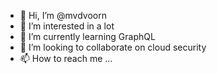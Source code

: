 - 👋 Hi, I’m @mvdvoorn
- 👀 I’m interested in a lot
- 🌱 I’m currently learning GraphQL
- 💞️ I’m looking to collaborate on cloud security  
- 📫 How to reach me ...

<!---
mvdvoorn/mvdvoorn is a ✨ special ✨ repository because its `README.md` (this file) appears on your GitHub profile.
You can click the Preview link to take a look at your changes.
--->
